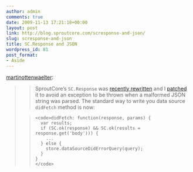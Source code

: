 ```yaml
---
author: admin
comments: true
date: 2009-11-13 17:21:18+00:00
layout: post
link: http://blog.sproutcore.com/scresponse-and-json/
slug: scresponse-and-json
title: SC.Response and JSON
wordpress_id: 81
post_format:
- Aside
---
```


[martinottenwaelter](http://martinottenwaelter.fr/post/242665340/sc-response-and-json):




<blockquote>

> 
> SproutCore’s `SC.Response` was [recently rewritten](http://github.com/sproutit/sproutcore/commit/3ac172b2559e85a0a7c8a260fcf5f1dab2de9773) and I [patched](http://github.com/sproutit/sproutcore/commit/d380ed008e0cd42b6b05e21a179a4de390550c1d) it to avoid an exception to be thrown when a malformed JSON string was parsed. The standard way to write you data source `didFetch` method is now:
> 
> 

>     
>     <code>didFetch: function(response, params) {
>       var results; 
>       if (SC.ok(response) && SC.ok(results = response.get('body'))) {
>         ...
>       } else {
>         store.dataSourceDidErrorQuery(query);
>       }
>     }
>     </code>
> 
> 
</blockquote>


 
